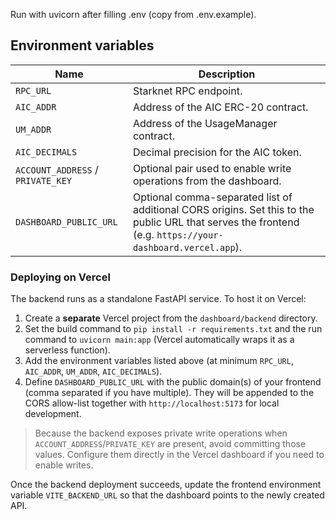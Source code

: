 Run with uvicorn after filling .env (copy from .env.example).

## Environment variables

| Name | Description |
| --- | --- |
| `RPC_URL` | Starknet RPC endpoint. |
| `AIC_ADDR` | Address of the AIC ERC-20 contract. |
| `UM_ADDR` | Address of the UsageManager contract. |
| `AIC_DECIMALS` | Decimal precision for the AIC token. |
| `ACCOUNT_ADDRESS` / `PRIVATE_KEY` | Optional pair used to enable write operations from the dashboard. |
| `DASHBOARD_PUBLIC_URL` | Optional comma-separated list of additional CORS origins. Set this to the public URL that serves the frontend (e.g. `https://your-dashboard.vercel.app`). |

### Deploying on Vercel

The backend runs as a standalone FastAPI service. To host it on Vercel:

1. Create a **separate** Vercel project from the `dashboard/backend` directory.
2. Set the build command to `pip install -r requirements.txt` and the run command to `uvicorn main:app` (Vercel automatically wraps it as a serverless function).
3. Add the environment variables listed above (at minimum `RPC_URL`, `AIC_ADDR`, `UM_ADDR`, `AIC_DECIMALS`).
4. Define `DASHBOARD_PUBLIC_URL` with the public domain(s) of your frontend (comma separated if you have multiple). They will be appended to the CORS allow-list together with `http://localhost:5173` for local development.

> Because the backend exposes private write operations when `ACCOUNT_ADDRESS`/`PRIVATE_KEY` are present, avoid committing those values. Configure them directly in the Vercel dashboard if you need to enable writes.

Once the backend deployment succeeds, update the frontend environment variable `VITE_BACKEND_URL` so that the dashboard points to the newly created API.
